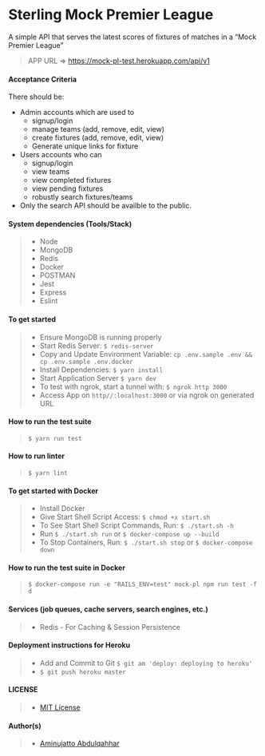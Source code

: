 # Sterling Mock Premier League

A simple API that serves the latest scores of fixtures of matches in a “Mock Premier League”

> APP URL => https://mock-pl-test.herokuapp.com/api/v1

#### Acceptance Criteria
There should be:

- Admin accounts which are used to
    - signup/login
    - manage teams (add, remove, edit, view)
    - create fixtures (add, remove, edit, view)
    - Generate unique links for fixture
- Users accounts who can
    - signup/login
    - view teams
    - view completed fixtures
    - view pending fixtures
    - robustly search fixtures/teams
- Only the search API should be availble to the public.

#### System dependencies (Tools/Stack)
> - Node
> - MongoDB
> - Redis
> - Docker
> - POSTMAN
> - Jest
> - Express
> - Eslint

#### To get started
> - Ensure MongoDB is running properly
> - Start Redis Server: `$ redis-server`
> - Copy and Update Environment Variable: `cp .env.sample .env && cp .env.sample .env.docker`
> - Install Dependencies: `$ yarn install`
> - Start Application Server `$ yarn dev`
> - To test with ngrok, start a tunnel with: `$ ngrok http 3000`
> - Access App on `http//:localhost:3000` or via ngrok on generated URL

#### How to run the test suite
>  `$ yarn run test`

#### How to run linter
>  `$ yarn lint`

#### To get started with Docker
 > - Install Docker
 > - Give Start Shell Script Access: `$ chmod +x start.sh`
 > - To See Start Shell Script Commands, Run: `$ ./start.sh -h`
 > - Run `$ ./start.sh run` or `$ docker-compose up --build`
 > - To Stop Containers, Run: `$ ./start.sh stop` or `$ docker-compose down`
 
 #### How to run the test suite in Docker
 > `$ docker-compose run -e "RAILS_ENV=test" mock-pl npm run test -f d`

#### Services (job queues, cache servers, search engines, etc.)
>- Redis - For Caching & Session Persistence

#### Deployment instructions for Heroku
> - Add and Commit to Git `$ git am 'deploy: deploying to heroku'`
> - `$ git push heroku master`

#### LICENSE
>- [MIT License](https://github.com/jattoabdul/andela-bootcamp-postit/blob/master/LICENSE)

#### Author(s)
>- [Aminujatto Abdulqahhar](https://github.com/jattoabdul)
